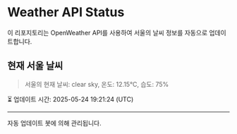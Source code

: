 
# Weather API Status

이 리포지토리는 OpenWeather API를 사용하여 서울의 날씨 정보를 자동으로 업데이트합니다.

## 현재 서울 날씨
> 서울의 현재 날씨: clear sky, 온도: 12.15°C, 습도: 75%

⏳ 업데이트 시간: 2025-05-24 19:21:24 (UTC)

---
자동 업데이트 봇에 의해 관리됩니다.
